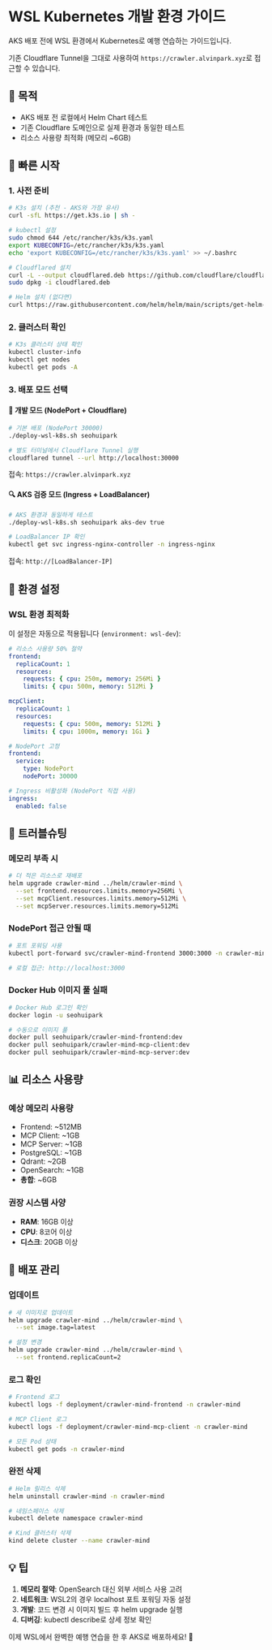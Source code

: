 # WSL Kubernetes 개발 환경 가이드

AKS 배포 전에 WSL 환경에서 Kubernetes로 예행 연습하는 가이드입니다.

기존 Cloudflare Tunnel을 그대로 사용하여 `https://crawler.alvinpark.xyz`로 접근할 수 있습니다.

## 🎯 목적
- AKS 배포 전 로컬에서 Helm Chart 테스트
- 기존 Cloudflare 도메인으로 실제 환경과 동일한 테스트
- 리소스 사용량 최적화 (메모리 ~6GB)

## 🚀 빠른 시작

### 1. 사전 준비
```bash
# K3s 설치 (추천 - AKS와 가장 유사)
curl -sfL https://get.k3s.io | sh -

# kubectl 설정
sudo chmod 644 /etc/rancher/k3s/k3s.yaml
export KUBECONFIG=/etc/rancher/k3s/k3s.yaml
echo 'export KUBECONFIG=/etc/rancher/k3s/k3s.yaml' >> ~/.bashrc

# Cloudflared 설치
curl -L --output cloudflared.deb https://github.com/cloudflare/cloudflared/releases/latest/download/cloudflared-linux-amd64.deb
sudo dpkg -i cloudflared.deb

# Helm 설치 (없다면)
curl https://raw.githubusercontent.com/helm/helm/main/scripts/get-helm-3 | bash
```

### 2. 클러스터 확인
```bash
# K3s 클러스터 상태 확인
kubectl cluster-info
kubectl get nodes
kubectl get pods -A
```

### 3. 배포 모드 선택

#### 🧪 **개발 모드 (NodePort + Cloudflare)**
```bash
# 기본 배포 (NodePort 30000)
./deploy-wsl-k8s.sh seohuipark

# 별도 터미널에서 Cloudflare Tunnel 실행
cloudflared tunnel --url http://localhost:30000
```
접속: `https://crawler.alvinpark.xyz`

#### 🔍 **AKS 검증 모드 (Ingress + LoadBalancer)**
```bash
# AKS 환경과 동일하게 테스트
./deploy-wsl-k8s.sh seohuipark aks-dev true

# LoadBalancer IP 확인
kubectl get svc ingress-nginx-controller -n ingress-nginx
```
접속: `http://[LoadBalancer-IP]`

## 🔧 환경 설정

### WSL 환경 최적화
이 설정은 자동으로 적용됩니다 (`environment: wsl-dev`):

```yaml
# 리소스 사용량 50% 절약
frontend:
  replicaCount: 1
  resources:
    requests: { cpu: 250m, memory: 256Mi }
    limits: { cpu: 500m, memory: 512Mi }

mcpClient:
  replicaCount: 1
  resources:
    requests: { cpu: 500m, memory: 512Mi }
    limits: { cpu: 1000m, memory: 1Gi }

# NodePort 고정
frontend:
  service:
    type: NodePort
    nodePort: 30000

# Ingress 비활성화 (NodePort 직접 사용)
ingress:
  enabled: false
```

## 🐛 트러블슈팅

### 메모리 부족 시
```bash
# 더 적은 리소스로 재배포
helm upgrade crawler-mind ../helm/crawler-mind \
  --set frontend.resources.limits.memory=256Mi \
  --set mcpClient.resources.limits.memory=512Mi \
  --set mcpServer.resources.limits.memory=512Mi
```

### NodePort 접근 안될 때
```bash
# 포트 포워딩 사용
kubectl port-forward svc/crawler-mind-frontend 3000:3000 -n crawler-mind

# 로컬 접근: http://localhost:3000
```

### Docker Hub 이미지 풀 실패
```bash
# Docker Hub 로그인 확인
docker login -u seohuipark

# 수동으로 이미지 풀
docker pull seohuipark/crawler-mind-frontend:dev
docker pull seohuipark/crawler-mind-mcp-client:dev
docker pull seohuipark/crawler-mind-mcp-server:dev
```

## 📊 리소스 사용량

### 예상 메모리 사용량
- Frontend: ~512MB
- MCP Client: ~1GB
- MCP Server: ~1GB
- PostgreSQL: ~1GB
- Qdrant: ~2GB
- OpenSearch: ~1GB
- **총합**: ~6GB

### 권장 시스템 사양
- **RAM**: 16GB 이상
- **CPU**: 8코어 이상
- **디스크**: 20GB 이상

## 🔄 배포 관리

### 업데이트
```bash
# 새 이미지로 업데이트
helm upgrade crawler-mind ../helm/crawler-mind \
  --set image.tag=latest

# 설정 변경
helm upgrade crawler-mind ../helm/crawler-mind \
  --set frontend.replicaCount=2
```

### 로그 확인
```bash
# Frontend 로그
kubectl logs -f deployment/crawler-mind-frontend -n crawler-mind

# MCP Client 로그
kubectl logs -f deployment/crawler-mind-mcp-client -n crawler-mind

# 모든 Pod 상태
kubectl get pods -n crawler-mind
```

### 완전 삭제
```bash
# Helm 릴리스 삭제
helm uninstall crawler-mind -n crawler-mind

# 네임스페이스 삭제
kubectl delete namespace crawler-mind

# Kind 클러스터 삭제
kind delete cluster --name crawler-mind
```

## 💡 팁

1. **메모리 절약**: OpenSearch 대신 외부 서비스 사용 고려
2. **네트워크**: WSL2의 경우 localhost 포트 포워딩 자동 설정
3. **개발**: 코드 변경 시 이미지 빌드 후 helm upgrade 실행
4. **디버깅**: kubectl describe로 상세 정보 확인

이제 WSL에서 완벽한 예행 연습을 한 후 AKS로 배포하세요! 🚀
